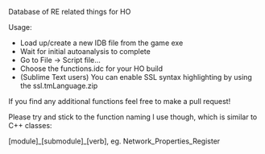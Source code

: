 Database of RE related things for HO

Usage:
- Load up/create a new IDB file from the game exe
- Wait for initial autoanalysis to complete
- Go to File -> Script file...
- Choose the functions.idc for your HO build
- (Sublime Text users) You can enable SSL syntax highlighting by using the ssl.tmLanguage.zip

If you find any additional functions feel free to make a pull request!

Please try and stick to the function naming I use though, which is similar to C++ classes:

[module]\_[submodule]\_[verb], eg. Network_Properties_Register